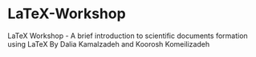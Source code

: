 # LaTeX-Workshop
LaTeX Workshop - A brief introduction to scientific documents formation using LaTeX By Dalia Kamalzadeh and Koorosh Komeilizadeh
